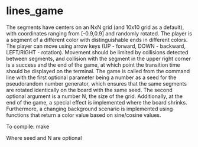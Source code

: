 # lines_game
The segments have centers on an NxN grid (and 10x10 grid as a default), with coordinates ranging from [-0.9,0.9] and randomly rotated. The player is a segment of a different color with distinguishable ends in different colors. The player can move using arrow keys (UP - forward, DOWN - backward, LEFT/RIGHT - rotation). Movement should be limited by collisions detected between segments, and collision with the segment in the upper right corner is a success and the end of the game, at which point the transition time should be displayed on the terminal. The game is called from the command line with the first optional parameter being a number as a seed for the pseudorandom number generator, which ensures that the same segments are rotated identically on the board with the same seed. The second optional argument is a number N, the size of the grid. Additionally, at the end of the game, a special effect is implemented where the board shrinks. Furthermore, a changing background scenario is implemented using functions that return a color value based on sine/cosine values.

To compile: make <seed> <N>

Where seed and N are optional
